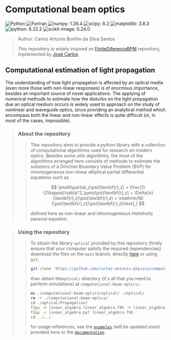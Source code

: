 # Computational beam optics

![Python](https://img.shields.io/badge/Python-3572A5?style=plastic)
![Fortran](https://img.shields.io/badge/Fortran-4d41b1?style=plastic)
![numpy: 1.26.4](https://img.shields.io/badge/numpy-1.26.4-green?style=plastic)
![scipy: 8.2](https://img.shields.io/badge/scipy-8.2-green?style=plastic)
![matplotlib: 3.8.3](https://img.shields.io/badge/matplotlib-3.8.3-green?style=plastic)
![ipython: 8.22.2](https://img.shields.io/badge/ipython-8.22.2-green?style=plastic)
![scikit-image: 0.24.0](https://img.shields.io/badge/scikit--image-0.24.0-green?style=plastic)

> Author: Carlos Antunis Bonfim da Silva Santos
>
> This repository is widely inspired on [FiniteDiferenceBPM](https://github.com/Windier/FiniteDifferenceBPM) repository, implemented by [José Carlos](https://github.com/Windier).

## Computational estimation of light propagation

The understanding of how light propagation is affected by an optical media (even more those with non-linear responses) is of enormous importance, besides an important source of novel applications. The applying of numerical methods to estimate how the disturbs on the light propagation due an optical medium occurs is widely used to approach on the study of nonlinear and waveguide optics, since providing an analytical method which encompass both the linear and non-linear effects is quite difficult (or, in most of the cases, impossible).

> ### About the repository
>
> > This repository aims to provide a python library with a collection of computational algorithms used for research on modern optics. Besides some utils algorithms, the most of the algorithms arranged here consists of methods to estimate the solutions of a Dirichlet Boundary Value Problem (BVP) for inhomogeneous non-linear elliptical partial differential equations such as
> >
> > $$
> >     \jmath\partial_z\psi(\textbf{r},z) = \frac{1}{2\kappa}\nabla^2_\perp\psi(\textbf{r},z) + \Delta{n}(\textbf{r},z)\psi(\textbf{r},z) + \mathrm{N}(\psi(\textbf{r},z))\psi(\textbf{r},z)\text{,}
> > $$
> > 
> > defined here as non-linear and inhomogeneous Helmholtz paraxial equation.

> ### Using the repository
>
> > To obtain the library `optical` provided by this repository (firstly ensure that your computer satisfy the required dependencies) download the files on the `main` branch, directly [here](https://github.com/carlos-antunis-physics/computational-beam-optics/archive/refs/heads/main.zip) or using `git`:
> >
> > ```bash
> > git clone 'https://github.com/carlos-antunis-physics/computational-beam-optics.git'
> > ```
> >
> > than obtain the`optical/` directory (it's all that you need to perform simulations) at `computational-beam-optics/`.
> >
> > ```bash
> > mv ./computational-beam-optics/optical/ ./optical/
> > rm -r ./computational-beam-optics/
> > cd ./optical/Propagation/
> > f2py -m linear_algebra linear_algebra.f95 -h linear_algebra.pyf
> > f2py -c linear_algebra.pyf linear_algebra.f95
> > cd ../../
> > ```
> >
> > for usage references, see the [`examples`](./examples/) (will be updated soon) provided here or the [`documentation`](./documentation.md).
